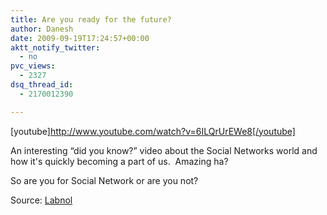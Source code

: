 ```yaml
---
title: Are you ready for the future?
author: Danesh
date: 2009-09-19T17:24:57+00:00
aktt_notify_twitter:
  - no
pvc_views:
  - 2327
dsq_thread_id:
  - 2170012390

---
```

[youtube]http://www.youtube.com/watch?v=6ILQrUrEWe8[/youtube]

An interesting &#8220;did you know?&#8221; video about the Social Networks world and how it's quickly becoming a part of us.  Amazing ha?

So are you for Social Network or are you not?

Source: [Labnol][1]

 [1]: http://www.labnol.org/internet/interesting-facts-about-internet/9865/